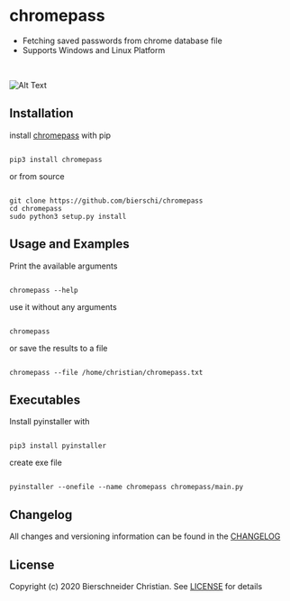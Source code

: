 # chromepass
- Fetching saved passwords from chrome database file
- Supports Windows and Linux Platform

<br>

![Alt Text](chromepass.gif)


## Installation

install [chromepass]() with pip
<pre><code>
pip3 install chromepass
</code></pre>

or from source
<pre><code>
git clone https://github.com/bierschi/chromepass
cd chromepass
sudo python3 setup.py install
</code></pre>


## Usage and Examples
Print the available arguments
<pre><code>
chromepass --help
</code></pre>
use it without any arguments
<pre><code>
chromepass
</code></pre>
or save the results to a file
<pre><code>
chromepass --file /home/christian/chromepass.txt
</code></pre>

## Executables

Install pyinstaller with

<pre><code>
pip3 install pyinstaller
</code></pre>

create exe file
<pre><code>
pyinstaller --onefile --name chromepass chromepass/main.py
</code></pre>

## Changelog
All changes and versioning information can be found in the [CHANGELOG](https://github.com/bierschi/chromepass/blob/master/CHANGELOG.rst)

## License
Copyright (c) 2020 Bierschneider Christian. See [LICENSE](https://github.com/bierschi/chromepass/blob/master/LICENSE)
for details
